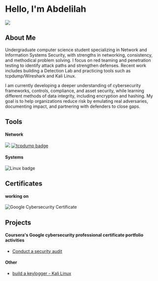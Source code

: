 # Hello, I'm Abdelilah
<a href="https://www.linkedin.com/in/abdelilah-assioui-684629362/"><img src="https://img.shields.io/badge/-LinkedIn-0072b1?&style=for-the-badge&logo=linkedin&logoColor=white" /></a>

## About Me 
Undergraduate computer science student specializing in Network and Information Systems Security, with strengths in networking, consistency, and methodical problem solving. I focus on red teaming and penetration testing to identify attack paths and strengthen defenses. Recent work includes building a Detection Lab and practicing tools such as tcpdump/Wireshark and Kali Linux.

I am currently developing a deeper understanding of cybersecurity frameworks, controls, compliance, and asset security, while learning different methods of data integrity, including encryption and hashing. My goal is to help organizations reduce risk by emulating real adversaries, documenting impact, and partnering with defenders to close gaps.

## Tools

#### Network
<div>
    <img src="https://img.shields.io/badge/-Wireshark-1679A7?&style=for-the-badge&logo=Wireshark&logoColor=white" />
    <a href="https://www.tcpdump.org/" target="_blank" rel="noopener">
  <img src="https://img.shields.io/badge/tcpdump-packet%20capture-orange?style=for-the-badge" alt="tcpdump badge" title="tcpdump • packet capture">
</a>
</div>

#### Systems
<div>
  <img src="https://img.shields.io/badge/Linux-Powered-FCC624?style=for-the-badge&logo=linux&logoColor=black" alt="Linux badge" title="Linux Powered">
</div>

## Certificates
#### working on
<div>
<img src="https://img.shields.io/badge/Google-Cybersecurity%20Certificate-34A853?style=for-the-badge&logo=google&logoColor=white" 
     alt="Google Cybersecurity Certificate" 
     title="Google Cybersecurity Professional Certificate">
</div>

## Projects
#### Coursera's Google cybersecurity professional certificate portfolio activities
- <a href="https://github.com/abdelilah-cy/Conduct-a-security-audit">Conduct a security audit</a>

#### Other 
- <a href="https://github.com/abdelilah-cy/build-a-keylogger-in-kali-linux">build a keylogger - Kali Linux</a>
